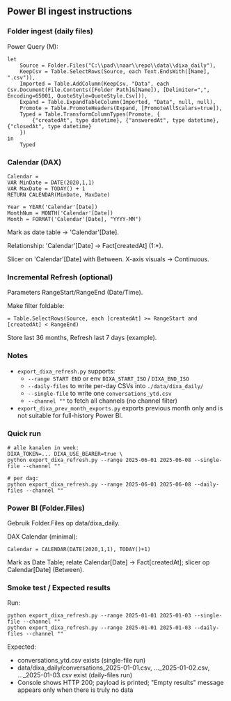 ## Power BI ingest instructions

### Folder ingest (daily files)

Power Query (M):

```
let
    Source = Folder.Files("C:\\pad\\naar\\repo\\data\\dixa_daily"),
    KeepCsv = Table.SelectRows(Source, each Text.EndsWith([Name], ".csv")),
    Imported = Table.AddColumn(KeepCsv, "Data", each Csv.Document(File.Contents([Folder Path]&[Name]), [Delimiter=",", Encoding=65001, QuoteStyle=QuoteStyle.Csv])),
    Expand = Table.ExpandTableColumn(Imported, "Data", null, null),
    Promote = Table.PromoteHeaders(Expand, [PromoteAllScalars=true]),
    Typed = Table.TransformColumnTypes(Promote, {
        {"createdAt", type datetime}, {"answeredAt", type datetime}, {"closedAt", type datetime}
    })
in
    Typed
```

### Calendar (DAX)

```
Calendar =
VAR MinDate = DATE(2020,1,1)
VAR MaxDate = TODAY() + 1
RETURN CALENDAR(MinDate, MaxDate)

Year = YEAR('Calendar'[Date])
MonthNum = MONTH('Calendar'[Date])
Month = FORMAT('Calendar'[Date], "YYYY-MM")
```

Mark as date table → 'Calendar'[Date].

Relationship: 'Calendar'[Date] → Fact[createdAt] (1:*).

Slicer on 'Calendar'[Date] with Between. X-axis visuals → Continuous.

### Incremental Refresh (optional)

Parameters RangeStart/RangeEnd (Date/Time).

Make filter foldable:

```
= Table.SelectRows(Source, each [createdAt] >= RangeStart and [createdAt] < RangeEnd)
```

Store last 36 months, Refresh last 7 days (example).

### Notes

- `export_dixa_refresh.py` supports:
  - `--range START END` or env `DIXA_START_ISO` / `DIXA_END_ISO`
  - `--daily-files` to write per-day CSVs into `./data/dixa_daily/`
  - `--single-file` to write one `conversations_ytd.csv`
  - `--channel ""` to fetch all channels (no channel filter)
- `export_dixa_prev_month_exports.py` exports previous month only and is not suitable for full-history Power BI.

### Quick run

```
# alle kanalen in week:
DIXA_TOKEN=... DIXA_USE_BEARER=true \
python export_dixa_refresh.py --range 2025-06-01 2025-06-08 --single-file --channel ""

# per dag:
python export_dixa_refresh.py --range 2025-06-01 2025-06-08 --daily-files --channel ""
```

### Power BI (Folder.Files)

Gebruik Folder.Files op data/dixa_daily.

DAX Calendar (minimal):

```
Calendar = CALENDAR(DATE(2020,1,1), TODAY()+1)
```

Mark as Date Table; relate Calendar[Date] -> Fact[createdAt]; slicer op Calendar[Date] (Between).

### Smoke test / Expected results

Run:

```
python export_dixa_refresh.py --range 2025-01-01 2025-01-03 --single-file --channel ""
python export_dixa_refresh.py --range 2025-01-01 2025-01-03 --daily-files --channel ""
```

Expected:

- conversations_ytd.csv exists (single-file run)
- data/dixa_daily/conversations_2025-01-01.csv, ..._2025-01-02.csv, ..._2025-01-03.csv exist (daily-files run)
- Console shows HTTP 200; payload is printed; "Empty results" message appears only when there is truly no data

